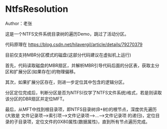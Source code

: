 # NtfsResolution

Author：老张

这是一个NTFS文件系统目录树的遍历Demo，跳过了活动分区。

代码原理在 https://blog.csdn.net/hilavergil/article/details/79270379

目前仅支持MBR分区模式的磁盘(这部分代码建议在虚拟机上运行)

首先，代码读取磁盘的MBR扇区，并解析MBR引导代码后面的分区表，获取主分区和扩展分区(如果存在)的物理偏移。

其次，如果扩展分区存在，则进一步定位其中包含的逻辑分区。

分区定位完成后，判断分区是否为NTFS(仅学了NTFS文件系统)格式，若是则读取该分区的DBR扇区并定位MFT。

最后，从MFT中找到根目录项，即NTFS目录树(B+树)的根节点，深度优先遍历(大致是 文件记录项-->索引项-->文件记录项-->...-->文件记录项 的递归)，定位目录的子目录项，定位文件的0X80属性(数据属性)，直到所有节点遍历完成。
